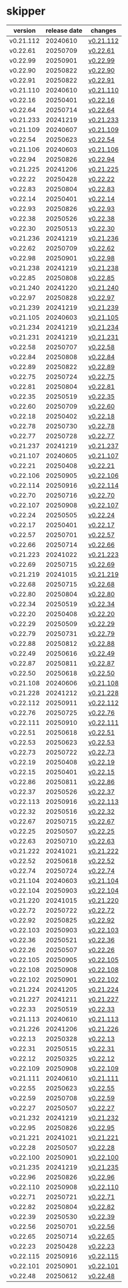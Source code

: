 # skipper	


|version|release date|changes|
|---|---|---|
|v0.21.112|20240610|[v0.21.112](./v0.21.112-20240610.md)|
|v0.22.61|20250709|[v0.22.61](./v0.22.61-20250709.md)|
|v0.22.99|20250901|[v0.22.99](./v0.22.99-20250901.md)|
|v0.22.90|20250822|[v0.22.90](./v0.22.90-20250822.md)|
|v0.22.91|20250822|[v0.22.91](./v0.22.91-20250822.md)|
|v0.21.110|20240610|[v0.21.110](./v0.21.110-20240610.md)|
|v0.22.16|20250401|[v0.22.16](./v0.22.16-20250401.md)|
|v0.22.64|20250714|[v0.22.64](./v0.22.64-20250714.md)|
|v0.21.233|20241219|[v0.21.233](./v0.21.233-20241219.md)|
|v0.21.109|20240607|[v0.21.109](./v0.21.109-20240607.md)|
|v0.22.54|20250623|[v0.22.54](./v0.22.54-20250623.md)|
|v0.21.106|20240603|[v0.21.106](./v0.21.106-20240603.md)|
|v0.22.94|20250826|[v0.22.94](./v0.22.94-20250826.md)|
|v0.21.225|20241206|[v0.21.225](./v0.21.225-20241206.md)|
|v0.22.22|20250428|[v0.22.22](./v0.22.22-20250428.md)|
|v0.22.83|20250804|[v0.22.83](./v0.22.83-20250804.md)|
|v0.22.14|20250401|[v0.22.14](./v0.22.14-20250401.md)|
|v0.22.93|20250826|[v0.22.93](./v0.22.93-20250826.md)|
|v0.22.38|20250526|[v0.22.38](./v0.22.38-20250526.md)|
|v0.22.30|20250513|[v0.22.30](./v0.22.30-20250513.md)|
|v0.21.236|20241219|[v0.21.236](./v0.21.236-20241219.md)|
|v0.22.62|20250709|[v0.22.62](./v0.22.62-20250709.md)|
|v0.22.98|20250901|[v0.22.98](./v0.22.98-20250901.md)|
|v0.21.238|20241219|[v0.21.238](./v0.21.238-20241219.md)|
|v0.22.85|20250808|[v0.22.85](./v0.22.85-20250808.md)|
|v0.21.240|20241220|[v0.21.240](./v0.21.240-20241220.md)|
|v0.22.97|20250828|[v0.22.97](./v0.22.97-20250828.md)|
|v0.21.239|20241219|[v0.21.239](./v0.21.239-20241219.md)|
|v0.21.105|20240603|[v0.21.105](./v0.21.105-20240603.md)|
|v0.21.234|20241219|[v0.21.234](./v0.21.234-20241219.md)|
|v0.21.231|20241219|[v0.21.231](./v0.21.231-20241219.md)|
|v0.22.58|20250707|[v0.22.58](./v0.22.58-20250707.md)|
|v0.22.84|20250808|[v0.22.84](./v0.22.84-20250808.md)|
|v0.22.89|20250822|[v0.22.89](./v0.22.89-20250822.md)|
|v0.22.75|20250724|[v0.22.75](./v0.22.75-20250724.md)|
|v0.22.81|20250804|[v0.22.81](./v0.22.81-20250804.md)|
|v0.22.35|20250519|[v0.22.35](./v0.22.35-20250519.md)|
|v0.22.60|20250709|[v0.22.60](./v0.22.60-20250709.md)|
|v0.22.18|20250402|[v0.22.18](./v0.22.18-20250402.md)|
|v0.22.78|20250730|[v0.22.78](./v0.22.78-20250730.md)|
|v0.22.77|20250728|[v0.22.77](./v0.22.77-20250728.md)|
|v0.21.237|20241219|[v0.21.237](./v0.21.237-20241219.md)|
|v0.21.107|20240605|[v0.21.107](./v0.21.107-20240605.md)|
|v0.22.21|20250408|[v0.22.21](./v0.22.21-20250408.md)|
|v0.22.106|20250905|[v0.22.106](./v0.22.106-20250905.md)|
|v0.22.114|20250916|[v0.22.114](./v0.22.114-20250916.md)|
|v0.22.70|20250716|[v0.22.70](./v0.22.70-20250716.md)|
|v0.22.107|20250908|[v0.22.107](./v0.22.107-20250908.md)|
|v0.22.24|20250505|[v0.22.24](./v0.22.24-20250505.md)|
|v0.22.17|20250401|[v0.22.17](./v0.22.17-20250401.md)|
|v0.22.57|20250701|[v0.22.57](./v0.22.57-20250701.md)|
|v0.22.66|20250714|[v0.22.66](./v0.22.66-20250714.md)|
|v0.21.223|20241022|[v0.21.223](./v0.21.223-20241022.md)|
|v0.22.69|20250715|[v0.22.69](./v0.22.69-20250715.md)|
|v0.21.219|20241015|[v0.21.219](./v0.21.219-20241015.md)|
|v0.22.68|20250715|[v0.22.68](./v0.22.68-20250715.md)|
|v0.22.80|20250804|[v0.22.80](./v0.22.80-20250804.md)|
|v0.22.34|20250519|[v0.22.34](./v0.22.34-20250519.md)|
|v0.22.20|20250408|[v0.22.20](./v0.22.20-20250408.md)|
|v0.22.29|20250509|[v0.22.29](./v0.22.29-20250509.md)|
|v0.22.79|20250731|[v0.22.79](./v0.22.79-20250731.md)|
|v0.22.88|20250812|[v0.22.88](./v0.22.88-20250812.md)|
|v0.22.49|20250616|[v0.22.49](./v0.22.49-20250616.md)|
|v0.22.87|20250811|[v0.22.87](./v0.22.87-20250811.md)|
|v0.22.50|20250618|[v0.22.50](./v0.22.50-20250618.md)|
|v0.21.108|20240606|[v0.21.108](./v0.21.108-20240606.md)|
|v0.21.228|20241212|[v0.21.228](./v0.21.228-20241212.md)|
|v0.22.112|20250911|[v0.22.112](./v0.22.112-20250911.md)|
|v0.22.76|20250725|[v0.22.76](./v0.22.76-20250725.md)|
|v0.22.111|20250910|[v0.22.111](./v0.22.111-20250910.md)|
|v0.22.51|20250618|[v0.22.51](./v0.22.51-20250618.md)|
|v0.22.53|20250623|[v0.22.53](./v0.22.53-20250623.md)|
|v0.22.73|20250722|[v0.22.73](./v0.22.73-20250722.md)|
|v0.22.19|20250408|[v0.22.19](./v0.22.19-20250408.md)|
|v0.22.15|20250401|[v0.22.15](./v0.22.15-20250401.md)|
|v0.22.86|20250811|[v0.22.86](./v0.22.86-20250811.md)|
|v0.22.37|20250526|[v0.22.37](./v0.22.37-20250526.md)|
|v0.22.113|20250916|[v0.22.113](./v0.22.113-20250916.md)|
|v0.22.32|20250516|[v0.22.32](./v0.22.32-20250516.md)|
|v0.22.67|20250715|[v0.22.67](./v0.22.67-20250715.md)|
|v0.22.25|20250507|[v0.22.25](./v0.22.25-20250507.md)|
|v0.22.63|20250710|[v0.22.63](./v0.22.63-20250710.md)|
|v0.21.222|20241021|[v0.21.222](./v0.21.222-20241021.md)|
|v0.22.52|20250618|[v0.22.52](./v0.22.52-20250618.md)|
|v0.22.74|20250724|[v0.22.74](./v0.22.74-20250724.md)|
|v0.21.104|20240603|[v0.21.104](./v0.21.104-20240603.md)|
|v0.22.104|20250903|[v0.22.104](./v0.22.104-20250903.md)|
|v0.21.220|20241015|[v0.21.220](./v0.21.220-20241015.md)|
|v0.22.72|20250722|[v0.22.72](./v0.22.72-20250722.md)|
|v0.22.92|20250825|[v0.22.92](./v0.22.92-20250825.md)|
|v0.22.103|20250903|[v0.22.103](./v0.22.103-20250903.md)|
|v0.22.36|20250521|[v0.22.36](./v0.22.36-20250521.md)|
|v0.22.26|20250507|[v0.22.26](./v0.22.26-20250507.md)|
|v0.22.105|20250905|[v0.22.105](./v0.22.105-20250905.md)|
|v0.22.108|20250908|[v0.22.108](./v0.22.108-20250908.md)|
|v0.22.102|20250901|[v0.22.102](./v0.22.102-20250901.md)|
|v0.21.224|20241205|[v0.21.224](./v0.21.224-20241205.md)|
|v0.21.227|20241211|[v0.21.227](./v0.21.227-20241211.md)|
|v0.22.33|20250519|[v0.22.33](./v0.22.33-20250519.md)|
|v0.21.113|20240610|[v0.21.113](./v0.21.113-20240610.md)|
|v0.21.226|20241206|[v0.21.226](./v0.21.226-20241206.md)|
|v0.22.13|20250328|[v0.22.13](./v0.22.13-20250328.md)|
|v0.22.31|20250515|[v0.22.31](./v0.22.31-20250515.md)|
|v0.22.12|20250325|[v0.22.12](./v0.22.12-20250325.md)|
|v0.22.109|20250908|[v0.22.109](./v0.22.109-20250908.md)|
|v0.21.111|20240610|[v0.21.111](./v0.21.111-20240610.md)|
|v0.22.55|20250623|[v0.22.55](./v0.22.55-20250623.md)|
|v0.22.59|20250708|[v0.22.59](./v0.22.59-20250708.md)|
|v0.22.27|20250507|[v0.22.27](./v0.22.27-20250507.md)|
|v0.21.232|20241219|[v0.21.232](./v0.21.232-20241219.md)|
|v0.22.95|20250826|[v0.22.95](./v0.22.95-20250826.md)|
|v0.21.221|20241021|[v0.21.221](./v0.21.221-20241021.md)|
|v0.22.28|20250507|[v0.22.28](./v0.22.28-20250507.md)|
|v0.22.100|20250901|[v0.22.100](./v0.22.100-20250901.md)|
|v0.21.235|20241219|[v0.21.235](./v0.21.235-20241219.md)|
|v0.22.96|20250826|[v0.22.96](./v0.22.96-20250826.md)|
|v0.22.110|20250908|[v0.22.110](./v0.22.110-20250908.md)|
|v0.22.71|20250721|[v0.22.71](./v0.22.71-20250721.md)|
|v0.22.82|20250804|[v0.22.82](./v0.22.82-20250804.md)|
|v0.22.39|20250530|[v0.22.39](./v0.22.39-20250530.md)|
|v0.22.56|20250701|[v0.22.56](./v0.22.56-20250701.md)|
|v0.22.65|20250714|[v0.22.65](./v0.22.65-20250714.md)|
|v0.22.23|20250428|[v0.22.23](./v0.22.23-20250428.md)|
|v0.22.115|20250916|[v0.22.115](./v0.22.115-20250916.md)|
|v0.22.101|20250901|[v0.22.101](./v0.22.101-20250901.md)|
|v0.22.48|20250612|[v0.22.48](./v0.22.48-20250612.md)|
